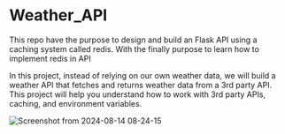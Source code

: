 # Weather_API
This repo have the purpose to design and build an Flask API using a caching system called redis. With the finally purpose to learn how to implement redis in API

In this project, instead of relying on our own weather data, we will build a weather API that fetches and returns weather data from a 3rd party API. This project will help you understand how to work with 3rd party APIs, caching, and environment variables.

![Screenshot from 2024-08-14 08-24-15](https://github.com/user-attachments/assets/c5550c06-3a88-40ad-92af-d18ebb0addd7)
